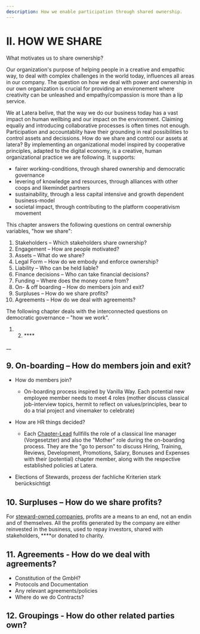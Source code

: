 ```yaml
---
description: How we enable participation through shared ownership.
---
```


# II. HOW WE SHARE

What motivates us to share ownership?

Our organization's purpose of helping people in a creative and empathic way, to deal with complex challenges in the world today, influences all areas in our company. The question on how we deal with power and ownership in our own organization is crucial for providing an environement where creativity can be unleashed and empathy/compassion is more than a lip service.

We at Latera belive, that the way we do our business today has a vast impact on human wellbing and our impact on the environment. Claiming equaliy and introducing collaborative processes is often times not enough. Participation and accountablity have their grounding in real possibilities to control assets and decissions. How do we share and control our assets at latera? By implementing an organizational model inspired by cooperative principles, adapted to the digital economy, is a creative, human organizational practice we are following. It supports:

* fairer working-conditions, through shared ownership and democratic governance
* levering of knowledge and resources, through alliances with other coops and likemindet partners
* sustainability, through a less capital intensive and growth dependent business-model
* societal impact, through contributing to the platform cooperativism movement

This chapter answers the following questions on central ownership variables, "how we share":

1. Stakeholders – Which stakeholders share ownership?
2. Engagement – How are people motivated?
3. Assets – What do we share?
4. Legal Form – How do we embody and enforce ownership?
5. Liability – Who can be held liable?
6. Finance decisions – Who can take financial decisions?
7. Funding – Where does the money come from?
8. On- & off boarding – How do members join and exit?
9. Surpluses – How do we share profits?
10. Agreements – How do we deal with agreements?

The following chapter deals with the interconnected questions on democratic governance – "how we work".

1. 2. \*\*\*\*









\_\_





## **9. On-boarding – How do members join and exit?**

* How do members join?

  * On-boarding process inspired by Vanilla Way. Each potential new employee member needs to meet 4 roles \(mother discuss classical job-interview topics, hermit to reflect on values/principles, bear to do a trial project and vinemaker to celebrate\)

* How are HR things decided?
  * Each [Chapter-Lead](https://latera.gitbook.io/handbook/~/edit/drafts/-LVd2hDDYaa43RNx6Mjx/how-we-work-democracy-at-latera#7-structure-what-units-do-exist-and-how-do-they-relate) fullfills the role of a classical line manager \(Vorgesetzter\) and also the "Mother" role during the on-boarding process. They are the "go to person" to discuss Hiring, Training, Reviews, Development, Promotions, Salary, Bonuses and Expenses with their \(potential\) chapter member, along with the respective established policies at Latera.



* Elections of Stewards, prozess der fachliche Kriterien stark berücksichtigt

## 10. Surpluses – How do we share profits?

For [steward-owned companies](https://purpose-economy.org/wp-content/uploads/2018/11/Purpose_Booklet_EN_Digital.pdf), profits are a means to an end, not an endin and of themselves. All the profits generated by the company are either reinvested in the business, used to repay investors, shared with stakeholders, ****or donated to charity.

## **11. Agreements - How do we deal with agreements?**

* Constitution of the GmbH?
* Protocols and Documentation
* Any relevant agreements/policies
* Where do we do Contracts?

## **12. Groupings - How do other related parties own?**

